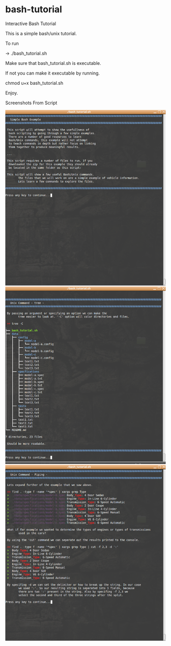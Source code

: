 # bash-tutorial
Interactive Bash Tutorial

This is a simple bash/unix tutorial.

To run 

-> ./bash_tutorial.sh

Make sure that bash_tutorial.sh is executable.

If not you can make it executable by running. 

chmod u+x bash_tutorial.sh

Enjoy. 


Screenshots From Script

![1](screenshot1.png?raw=true)
![2](screenshot2.png?raw=true)
![3](screenshot3.png?raw=true)
